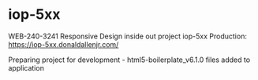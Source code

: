 # iop-5xx

WEB-240-3241 Responsive Design inside out project iop-5xx
Production: https://iop-5xx.donaldallenjr.com/

Preparing project for development
      - html5-boilerplate_v6.1.0 files added to application
